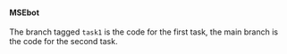 
#### MSEbot

The branch tagged `task1` is the code for the first task,
the main branch is the code for the second task.